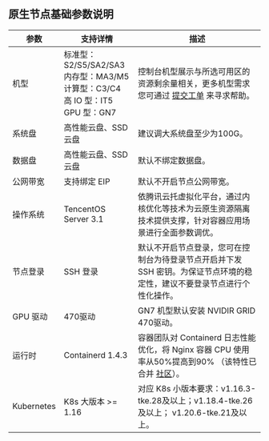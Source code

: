 ## 原生节点基础参数说明

<table>
<thead>
  <tr>
    <th width="10%">参数</th>
    <th width="30%">支持详情</th>
    <th width="60%">描述</th>
  </tr>
</thead>
<tbody>
  <tr>
    <td>机型</td>
    <td>标准型：S2/S5/SA2/SA3<br>内存型：MA3/M5<br>计算型：C3/C4<br>高 IO 型：IT5<br>GPU 型：GN7</td>
    <td>控制台机型展示与所选可用区的资源剩余量相关，更多机型需求您可通过 <a href="https://console.cloud.tencent.com/workorder/category">提交工单</a> 来寻求帮助。</td>
  </tr>
  <tr>
    <td>系统盘</td>
    <td>高性能云盘、SSD 云盘</td>
    <td>建议调大系统盘至少为100G。</td>
  </tr>
  <tr>
    <td>数据盘</td>
    <td>高性能云盘、SSD 云盘</td>
    <td>默认不绑定数据盘。</td>
  </tr>
  <tr>
    <td>公网带宽</td>
    <td>支持绑定 EIP</td>
    <td>默认不开启节点公网带宽。</td>
  </tr>
  <tr>
    <td>操作系统</td>
    <td>TencentOS Server 3.1</td>
    <td>依腾讯云托虚拟化平台，通过内核优化等技术为云原生资源隔离技术提供支撑，针对容器应用场景进行全面参数调优。</td>
  </tr>
  <tr>
    <td>节点登录</td>
    <td>SSH 登录</td>
    <td>默认不开启节点登录，您可在控制台为待登录节点开启并下发 SSH 密钥。为保证节点环境的稳定性，建议不要登录节点进行个性化操作。</td>
  </tr>
  <tr>
    <td>GPU 驱动</td>
    <td>470驱动</td>
    <td>GN7 机型默认安装 NVIDIR GRID 470驱动。</td>
  </tr>
  <tr>
    <td>运行时</td>
    <td>Containerd 1.4.3</td>
    <td>容器团队对 Containerd 日志性能优化，将 Nginx 容器 CPU 使用率从50%提高到90% （该特性已合并 <a href="https://github.com/containerd/containerd/pull/5286">社区</a>）。</td>
  </tr>
  <tr>
    <td>Kubernetes</td>
    <td>K8s 大版本 &gt;= 1.16</td>
    <td>对应 K8s 小版本要求：v1.16.3-tke.28及以上；v1.18.4-tke.26及以上； v1.20.6-tke.21及以上。</td>
  </tr>
</tbody>
</table>
